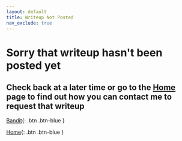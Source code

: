 ```yaml
---
layout: default
title: Writeup Not Posted 
nav_exclude: true
---
```


# Sorry that writeup hasn't been posted yet

## Check back at a later time or go to the [Home](https://twinston-66.github.io/HackThePlanet/) page to find out how you can contact me to request that writeup

[Bandit](https://twinston-66.github.io/HackThePlanet/Wargames/OverTheWire/Bandit/){: .btn .btn-blue }

[Home](https://twinston-66.github.io/HackThePlanet){: .btn .btn-blue }